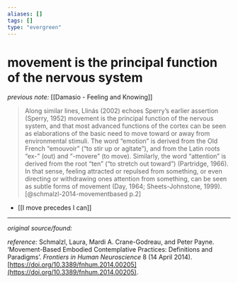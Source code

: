 ```yaml
---
aliases: []
tags: []
type: "evergreen"
---
```


# movement is the principal function of the nervous system

_previous note:_ [[Damasio - Feeling and Knowing]]

> Along similar lines, Llinás (2002) echoes Sperry’s earlier assertion (Sperry, 1952) movement is the principal function of the nervous system, and that most advanced functions of the cortex can be seen as elaborations of the basic need to move toward or away from environmental stimuli. The word “emotion” is derived from the Old French “emouvoir” (“to stir up or agitate”), and from the Latin roots “ex-” (out) and “-movere” (to move). Similarly, the word “attention” is derived from the root “ten” (“to stretch out toward”) (Partridge, 1966). In that sense, feeling attracted or repulsed from something, or even directing or withdrawing ones attention from something, can be seen as subtle forms of movement (Day, 1964; Sheets-Johnstone, 1999).[@schmalzl-2014-movementbased p.2]

- [[I move precedes I can]]

---

_original source/found:_ 

_reference:_ Schmalzl, Laura, Mardi A. Crane-Godreau, and Peter Payne. ‘Movement-Based Embodied Contemplative Practices: Definitions and Paradigms’. _Frontiers in Human Neuroscience_ 8 (14 April 2014). [https://doi.org/10.3389/fnhum.2014.00205](https://doi.org/10.3389/fnhum.2014.00205).



